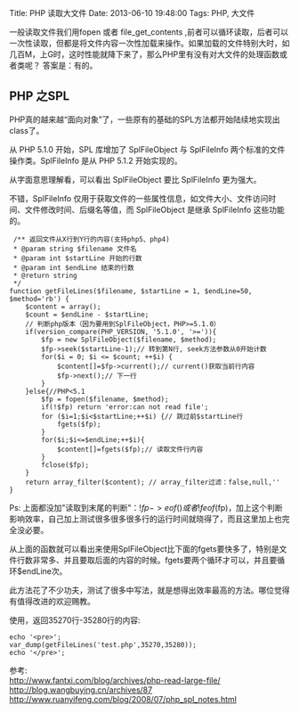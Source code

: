 Title: PHP 读取大文件
Date: 2013-06-10 19:48:00
Tags: PHP, 大文件

一般读取文件我们用fopen 或者 file_get_contents ,前者可以循环读取，后者可以一次性读取，但都是将文件内容一次性加载来操作。如果加载的文件特别大时，如几百M，上G时，这时性能就降下来了，那么PHP里有没有对大文件的处理函数或者类呢？ 答案是：有的。

## PHP 之SPL

PHP真的越来越“面向对象”了，一些原有的基础的SPL方法都开始陆续地实现出class了。

从 PHP 5.1.0 开始，SPL 库增加了 SplFileObject 与 SplFileInfo 两个标准的文件操作类。SplFileInfo 是从 PHP 5.1.2 开始实现的。

从字面意思理解看，可以看出 SplFileObject 要比 SplFileInfo 更为强大。

不错，SplFileInfo 仅用于获取文件的一些属性信息，如文件大小、文件访问时间、文件修改时间、后缀名等值，而 SplFileObject 是继承 SplFileInfo 这些功能的。
    
    
     /** 返回文件从X行到Y行的内容(支持php5、php4)  
     * @param string $filename 文件名
     * @param int $startLine 开始的行数
     * @param int $endLine 结束的行数
     * @return string
     */
    function getFileLines($filename, $startLine = 1, $endLine=50, $method='rb') {
        $content = array();
        $count = $endLine - $startLine;  
        // 判断php版本（因为要用到SplFileObject，PHP>=5.1.0）
        if(version_compare(PHP_VERSION, '5.1.0', '>=')){
            $fp = new SplFileObject($filename, $method);
            $fp->seek($startLine-1);// 转到第N行, seek方法参数从0开始计数
            for($i = 0; $i <= $count; ++$i) {
                $content[]=$fp->current();// current()获取当前行内容
                $fp->next();// 下一行
            }
        }else{//PHP<5.1
            $fp = fopen($filename, $method);
            if(!$fp) return 'error:can not read file';
            for ($i=1;$i<$startLine;++$i) {// 跳过前$startLine行
                fgets($fp);
            }
            for($i;$i<=$endLine;++$i){
                $content[]=fgets($fp);// 读取文件行内容
            }
            fclose($fp);
        }
        return array_filter($content); // array_filter过滤：false,null,''
    }    
    

Ps: 上面都没加"读取到末尾的判断"：!$fp->eof() 或者 !feof($fp)，加上这个判断影响效率，自己加上测试很多很多很多行的运行时间就晓得了，而且这里加上也完全没必要。

从上面的函数就可以看出来使用SplFileObject比下面的fgets要快多了，特别是文件行数非常多、并且要取后面的内容的时候。fgets要两个循环才可以，并且要循环$endLine次。

此方法花了不少功夫，测试了很多中写法，就是想得出效率最高的方法。哪位觉得有值得改进的欢迎赐教。

使用，返回35270行-35280行的内容:
    
    
    echo '<pre>';
    var_dump(getFileLines('test.php',35270,35280));
    echo '</pre>';  
    

参考:  
<http://www.fantxi.com/blog/archives/php-read-large-file/>  
<http://blog.wangbuying.cn/archives/87>  
<http://www.ruanyifeng.com/blog/2008/07/php_spl_notes.html>
